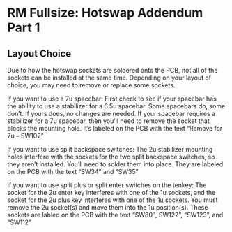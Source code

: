 # RM Fullsize: Hotswap Addendum Part 1

## Layout Choice

Due to how the hotswap sockets are soldered onto the PCB, not all of the sockets can be installed at the same time. Depending on your layout of choice, you may need to remove or replace some sockets.

If you want to use a 7u spacebar: First check to see if your spacebar has the ability to use a stabilizer for a 6.5u spacebar. Some spacebars do, some don’t. If yours does, no changes are needed. If your spacebar requires a stabilizer for a 7u spacebar, then you’ll need to remove the socket that blocks the mounting hole. It’s labeled on the PCB with the text “Remove for 7u – SW102”

If you want to use split backspace switches: The 2u stabilizer mounting holes interfere with the sockets for the two split backspace switches, so they aren’t installed. You’ll need to solder them into place. They are labeled on the PCB with the text “SW34” and “SW35”

If you want to use split plus or split enter switches on the tenkey: The socket for the 2u enter key interferes with one of the 1u sockets, and the socket for the 2u plus key interferes with one of the 1u sockets. You must remove the 2u socket(s) and move them into the 1u position(s). These sockets are labled on the PCB with the text “SW80″, SW122”, “SW123”, and “SW112”

